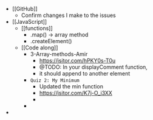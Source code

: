 - [[GitHub]]
	- Confirm changes I make to the issues
- [[JavaScript]]
	- [[functions]]
		- .map() -> array method
		- .createElement()
	- [[Code along]]
		- 3-Array-methods-Amir
			- https://jsitor.com/hPKY0s-T0u
			- @TODO: In your displayComment function,
			- it should append to another element
		- `Quiz 2: My Minimum`
			- Updated the min function
			- https://jsitor.com/K7j-O_i3XX
			-
		-
-